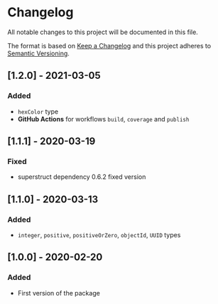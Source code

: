 # Changelog

All notable changes to this project will be documented in this file.

The format is based on [Keep a Changelog](http://keepachangelog.com/en/1.0.0/)
and this project adheres to [Semantic Versioning](http://semver.org/spec/v2.0.0.html).


## [1.2.0] - 2021-03-05
### Added
- `hexColor` type
- **GitHub Actions** for workflows `build`, `coverage` and `publish`

## [1.1.1] - 2020-03-19
### Fixed
- superstruct dependency 0.6.2 fixed version

## [1.1.0] - 2020-03-13
### Added
- `integer`, `positive`, `positiveOrZero`, `objectId`, `UUID` types

## [1.0.0] - 2020-02-20
### Added
- First version of the package
